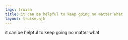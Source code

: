 ```yaml
---
tags: truism
title: it can be helpful to keep going no matter what
layout: truism.njk
---
```


it can be helpful to keep going no matter what